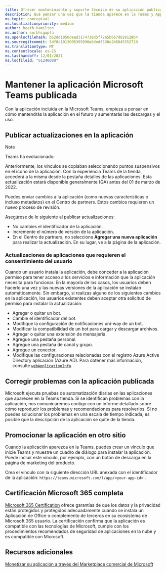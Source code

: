 ```yaml
---
title: Ofrecer mantenimiento y soporte técnico de su aplicación publicada
description: Qué pensar una vez que la tienda aparece en la Teams y AppSource.
ms.topic: conceptual
ms.localizationpriority: medium
author: heath-hamilton
ms.author: surbhigupta
ms.openlocfilehash: b62dd1050dead3174738d5f72a5b667d928128b4
ms.sourcegitcommit: 5df8c1013005305996e8ded3538e2b5845352720
ms.translationtype: MT
ms.contentlocale: es-ES
ms.lasthandoff: 12/01/2021
ms.locfileid: "61246088"
---
```

# <a name="maintain-your-published-microsoft-teams-app"></a>Mantener la aplicación Microsoft Teams publicada

Con la aplicación incluida en la Microsoft Teams, empieza a pensar en cómo mantendrás la aplicación en el futuro y aumentarás las descargas y el uso.

## <a name="publish-updates-to-your-app"></a>Publicar actualizaciones en la aplicación

> [!NOTE]
> Teams ha evolucionado:
> 
> Anteriormente, los vínculos se copiaban seleccionando puntos suspensivos en el icono de la aplicación. Con la experiencia Teams de la tienda, accederá a la misma desde la pestaña detalles de las aplicaciones. Esta actualización estará disponible generalmente (GA) antes del 01 de marzo de 2022.

Puedes enviar cambios a la aplicación (como nuevas características o incluso metadatos) en el Centro de partners. Estos cambios requieren un nuevo proceso de revisión.

Asegúrese de lo siguiente al publicar actualizaciones:

* No cambies el identificador de la aplicación.
* Incremente el número de versión de la aplicación.
* En el Centro de partners, no seleccione **Agregar una nueva aplicación** para realizar la actualización. En su lugar, ve a la página de la aplicación.

### <a name="app-updates-requiring-user-consent"></a>Actualizaciones de aplicaciones que requieren el consentimiento del usuario

Cuando un usuario instala la aplicación, debe conceder a la aplicación permiso para tener acceso a los servicios e información que la aplicación necesita para funcionar. En la mayoría de los casos, los usuarios deben hacerlo una vez y las nuevas versiones de la aplicación se instalan automáticamente.
Sin embargo, si realizas alguno de los siguientes cambios en la aplicación, los usuarios existentes deben aceptar otra solicitud de permiso para instalar la actualización:

* Agregar o quitar un bot.
* Cambie el identificador del bot.
* Modifique la configuración de notificaciones uni-way de un bot.
* Modificar la compatibilidad de un bot para cargar y descargar archivos.
* Agregar o quitar una extensión de mensajería.
* Agregue una pestaña personal.
* Agregue una pestaña de canal y grupo.
* Agregue un conector.
* Modifique las configuraciones relacionadas con el registro Azure Active Directory aplicación (Azure AD). Para obtener más información, consulte [`webApplicationInfo`](~/resources/schema/manifest-schema.md#webapplicationinfo).

## <a name="fix-issues-with-your-published-app"></a>Corregir problemas con la aplicación publicada

Microsoft ejecuta pruebas de automatización diarias en las aplicaciones que aparecen en la Teams tienda. Si se identifican problemas con la aplicación, nos comunicaremos contigo con un informe detallado sobre cómo reproducir los problemas y recomendaciones para resolverlos. Si no puedes solucionar los problemas en una escala de tiempo indicada, es posible que la descripción de la aplicación se quite de la tienda.

## <a name="promote-your-app-on-another-site"></a>Promocionar la aplicación en otro sitio

Cuando la aplicación aparezca en la Teams, puedes crear un vínculo que inicie Teams y muestre un cuadro de diálogo para instalar la aplicación. Puede incluir este vínculo, por ejemplo, con un botón de descarga en la página de marketing del producto.

Crea el vínculo con la siguiente dirección URL anexada con el identificador de la aplicación: `https://teams.microsoft.com/l/app/<your-app-id>` .

## <a name="complete-microsoft-365-certification"></a>Certificación Microsoft 365 completa

[Microsoft 365 Certification](/microsoft-365-app-certification/docs/certification) ofrece garantías de que los datos y la privacidad están protegidos y protegidos adecuadamente cuando se instala un Aplicación de Office o complemento de terceros en su ecosistema de Microsoft 365 usuario. La certificación confirma que la aplicación es compatible con las tecnologías de Microsoft, cumple con los procedimientos recomendados de seguridad de aplicaciones en la nube y es compatible con Microsoft.

## <a name="see-also"></a>Recursos adicionales

[Monetizar su aplicación a través del Marketplace comercial de Microsoft](/office/dev/store/monetize-addins-through-microsoft-commercial-marketplace)
